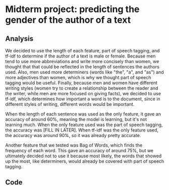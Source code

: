 # Midterm project: predicting the gender of the author of a text


## Analysis
We decided to use the length of each feature, part of speech tagging, and tf-idf to determine if the author of a text is male or female. Because men tend to use more abbreviations and write more concisely than women, we thought that that could be reflected in the length of sentences the authors used. Also, men used more determiners (words like "the", "a", and "as") and more adjectives than women, which is why we thought part of speech tagging would be useful. Finally, because men and women have different writing styles (women try to create a relationship between the reader and the writer, while men are more focused on giving facts), we decided to use tf-idf, which determines how important a word is to the document, since in different styles of writing, different words would be important.

When the length of each sentence was used as the only feature, it gave an accuracy of around 60%, meaning the model is learning, but it's not learning much. When the only feature used was the part of speech tagging, the accuracy was [FILL IN LATER]. When tf-idf was the only feature used, the accuracy was around 90%, so it was already pretty accurate.

Another feature that we tested was Bag of Words, which finds the frequency of each word. This gave an accuracy of around 75%, but we ultimately decided not to use it because most likely, the words that showed up the most, like determiners, would already be covered with part of speech tagging.


## Code
